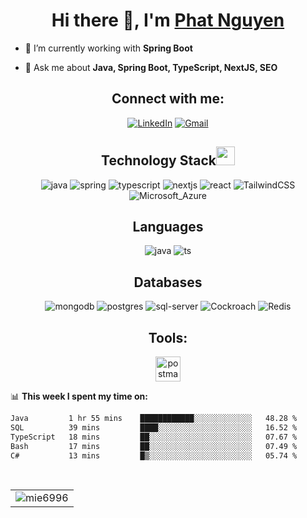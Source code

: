 <h1 align="center">Hi there 👋, I'm <a href="https://fb.com/mie6996" target="_blank"> Phat Nguyen </a></h1>

- 🌱 I’m currently working with **Spring Boot**

- 💬 Ask me about **Java, Spring Boot, TypeScript, NextJS, SEO**


<h2 align="center">Connect with me:</h2>
<div align="center">
    <a href="https://www.linkedin.com/in/nguyenxuanphat/"><img alt="LinkedIn"
            src="https://img.shields.io/badge/linkedin-%230077B5.svg?style=for-the-badge&logo=linkedin&logoColor=white" /></a>
    <a href="mailto:nguyenxuanphat060301@gmail.com"><img alt="Gmail"
            src="https://img.shields.io/badge/Gmail-D14836?style=for-the-badge&logo=gmail&logoColor=white" /></a>
</div>

<h2 align="center">Technology Stack<img src="https://media.giphy.com/media/WUlplcMpOCEmTGBtBW/giphy.gif" width="30">
</h2>
<div align="center">
    <img alt="java"
        src="https://img.shields.io/badge/Java-ED8B00?style=for-the-badge&logo=openjdk&logoColor=white" />
    <img alt="spring"
        src="https://img.shields.io/badge/Spring-6DB33F?style=for-the-badge&logo=spring&logoColor=white" />
    <img alt="typescript"
        src="https://img.shields.io/badge/typescript-%23007ACC.svg?style=for-the-badge&logo=typescript&logoColor=white" />
    <img alt="nextjs"
        src="https://img.shields.io/badge/next.js-000000?style=for-the-badge&logo=nextdotjs&logoColor=white" />
     <img alt="react" 
        src="https://img.shields.io/badge/React-20232A?style=for-the-badge&logo=react&logoColor=61DAFB" />
    <img alt="TailwindCSS"
        src="https://img.shields.io/badge/Tailwind_CSS-38B2AC?style=for-the-badge&logo=tailwind-css&logoColor=white" />
    <img alt="Microsoft_Azure"
        src="https://img.shields.io/badge/Microsoft_Azure-0089D6?style=for-the-badge&logo=microsoft-azure&logoColor=white" />
</div>

<h2 align="center">Languages</h2>
<div align="center">
    <img alt="java"
        src="https://img.shields.io/badge/java-%23ED8B00.svg?style=for-the-badge&logo=java&logoColor=white" />
    <img alt="ts"
        src="https://img.shields.io/badge/TypeScript-007ACC?style=for-the-badge&logo=typescript&logoColor=white" />
</div>

<h2 align="center">Databases</h2>
<div align="center">
    <img alt="mongodb"
        src="https://img.shields.io/badge/MongoDB-4EA94B?style=for-the-badge&logo=mongodb&logoColor=white" />
    <img alt="postgres"
        src="https://img.shields.io/badge/PostgreSQL-316192?style=for-the-badge&logo=postgresql&logoColor=white" />
    <img alt="sql-server"
        src="https://img.shields.io/badge/sqlserver-316192?style=for-the-badge&logo=sqlserver&logoColor=white" />
      <img alt="Cockroach"
        src="https://img.shields.io/badge/Cockroach%20Labs-6933FF?style=for-the-badge&logo=Cockroach%20Labs&logoColor=white" />
    <img alt="Redis"
        src="https://img.shields.io/badge/redis-%23DD0031.svg?style=for-the-badge&logo=redis&logoColor=white" />
    
    
</div>

<h2 align="center">Tools:</h2>
<div align="center">
    <a href="https://postman.com" target="_blank" rel="noreferrer">
        <img src="https://www.vectorlogo.zone/logos/getpostman/getpostman-icon.svg" alt="postman" width="40"
            height="40" />
    </a>
</div>

📊 **This week I spent my time on:**
<!--START_SECTION:waka-->

```txt
Java         1 hr 55 mins    ████████████░░░░░░░░░░░░░   48.28 %
SQL          39 mins         ████░░░░░░░░░░░░░░░░░░░░░   16.52 %
TypeScript   18 mins         ██░░░░░░░░░░░░░░░░░░░░░░░   07.67 %
Bash         17 mins         ██░░░░░░░░░░░░░░░░░░░░░░░   07.49 %
C#           13 mins         █▒░░░░░░░░░░░░░░░░░░░░░░░   05.74 %
```

<!--END_SECTION:waka-->

<br />
<table>
    <tr>
        <td><img src="https://github-readme-stats.vercel.app/api?username=mie6996&show_icons=true&theme=dark&locale=en"
                alt="mie6996" /></td>
    </tr>
</table>

